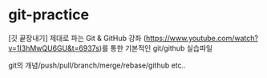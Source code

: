 # git-practice
[깃 끝장내기] 제대로 파는 Git & GitHub 강좌
(https://www.youtube.com/watch?v=1I3hMwQU6GU&t=6937s)를 통한 기본적인 git/github 실습파일

git의 개념/push/pull/branch/merge/rebase/github etc..
